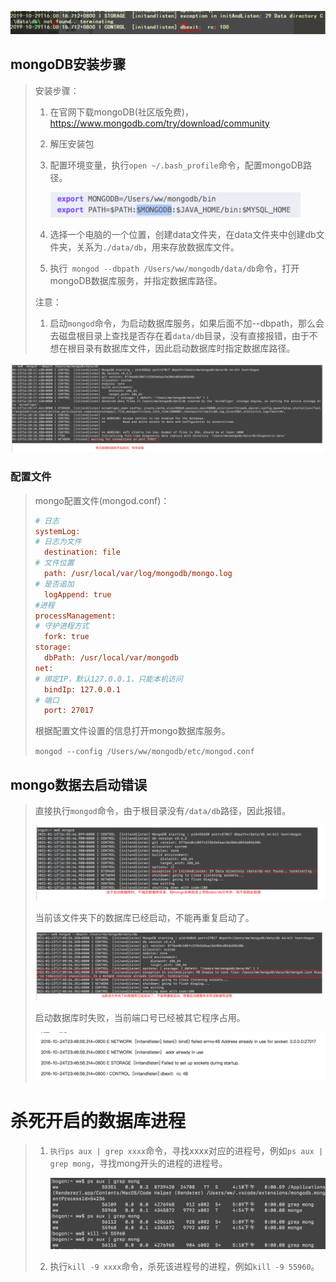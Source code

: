 ![image-20210113152442848](media/Untitled/image-20210113152442848.png)

## mongoDB安装步骤

> 安装步骤：
>
> 1. 在官网下载mongoDB(社区版免费)，https://www.mongodb.com/try/download/community
>
> 2. 解压安装包
>
> 3. 配置环境变量，执行`open ~/.bash_profile`命令，配置mongoDB路径。
>
>    <img src="media/Mongo/image-20210113162454341.png" width=400>
>
> 4. 选择一个电脑的一个位置，创建data文件夹，在data文件夹中创建db文件夹，关系为`./data/db`，用来存放数据库文件。
>
> 5. 执行` mongod --dbpath /Users/ww/mongodb/data/db`命令，打开mongoDB数据库服务，并指定数据库路径。
>
> 注意：
>
> 1. 启动`mongod`命令，为启动数据库服务，如果后面不加--dbpath，那么会去磁盘根目录上查找是否存在着`data/db`目录，没有直接报错，由于不想在根目录有数据库文件，因此启动数据库时指定数据库路径。

![image-20210113162949858](media/Mongo/image-20210113162949858.png)

### 配置文件

> mongo配置文件(mongod.conf)：
>
> ```ini
> # 日志
> systemLog:
> # 日志为文件
>   destination: file
> # 文件位置
>   path: /usr/local/var/log/mongodb/mongo.log
> # 是否追加
>   logAppend: true
> #进程
> processManagement:
> # 守护进程方式
>   fork: true
> storage:
>   dbPath: /usr/local/var/mongodb
> net:
> # 绑定IP，默认127.0.0.1，只能本机访问
>   bindIp: 127.0.0.1
> # 端口
>   port: 27017
> ```
>
> 根据配置文件设置的信息打开mongo数据库服务。
>
> `mongod --config /Users/ww/mongodb/etc/mongod.conf`



## mongo数据去启动错误

>  直接执行`mongod`命令，由于根目录没有`/data/db`路径，因此报错。
>
> ![image-20210113163743117](media/Mongo/image-20210113163743117.png)
>
> 
>
>  当前该文件夹下的数据库已经启动，不能再重复启动了。
>
> ![image-20210113170913360](media/Mongo/image-20210113170913360.png)
>
>   
>
> 启动数据库时失败，当前端口号已经被其它程序占用。
>
> ![image-20210113172746153](media/Mongo/image-20210113172746153.png)



# 杀死开启的数据库进程

> 1. `执行ps aux | grep xxxx`命令，寻找xxxx对应的进程号，例如`ps aux | grep mong`，寻找mong开头的进程的进程号。
>
>    <img src="media/Mongo/image-20210113171358953.png" width=500>
>
> 2. 执行`kill -9 xxxx`命令，杀死该进程号的进程，例如`kill -9 55960`。



